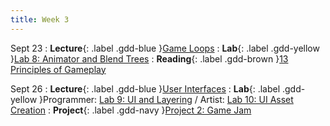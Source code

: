 ```yaml
---
title: Week 3
---
```


Sept 23
: **Lecture**{: .label .gdd-blue }[Game Loops]
: **Lab**{: .label .gdd-yellow }[Lab 8: Animator and Blend Trees]
: **Reading**{: .label .gdd-brown }[13 Principles of Gameplay]

Sept 26
: **Lecture**{: .label .gdd-blue }[User Interfaces]
: **Lab**{: .label .gdd-yellow }Programmer: [Lab 9: UI and Layering] / Artist: [Lab 10: UI Asset Creation]
: **Project**{: .label .gdd-navy }[Project 2: Game Jam]

[Game Loops]: https://docs.google.com/presentation/d/1dhLGdGosFGorM3Pi5DrzG_XiJi5vmJ_5JorjLNbXX_0/edit?usp=sharing
[User Interfaces]: https://drive.google.com/file/d/1YC2qpTtZdDWAEZ47qCTfB6EE9cB146wb/view?usp=sharing

[Lab 8: Animator and Blend Trees]: ./../pages/labs/lab8/lab8
[Lab 9: UI and Layering]: ./../pages/labs/lab9/lab9
[Lab 10: UI Asset Creation]: ./../pages/labs/lab10/lab10

[Project 2: Game Jam]: ./../pages/projects/project2/project2

[13 Principles of Gameplay]: https://www.gamedeveloper.com/design/the-13-basic-principles-of-gameplay-design#close-modal

[User Interfaces]: https://docs.google.com/presentation/d/1nzLXBeCPWFVryBPw1MBpqQ376M-SjtJJgN7OE7OAMX8/edit?usp=sharing

[Game Loops]: https://docs.google.com/presentation/d/1dlbcmQ_yy0W_kbvMs8JkeLnEiBWiVEief9LDr0Ek5-E/edit?usp=sharing